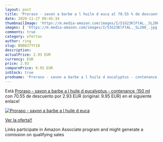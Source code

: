 ```yaml
---
layout: post
title: 'Proraso - savon a barbe a l huile d euca al 70.55 % de descuento'
date: 2020-11-27 09:45:34
thumbnailImage: 'https://m.media-amazon.com/images/I/51G23KlFtAL._SL200_.jpg'
images: [ 'https://m.media-amazon.com/images/I/51G23KlFtAL._SL200_.jpg' ]
comments: true
category: ofertas
author: ring
slug: B00837YY18
description:
actualPrice: 2.93 EUR
currency: EUR
price: 2.93
comparePrice: 9.95 EUR
inStock: true
prodname: 'Proraso - savon a barbe a l huile d eucalyptus - contenance :150 ml'
---
```


Está [Proraso - savon a barbe a l huile d eucalyptus - contenance :150 ml](https://www.amazon.fr/dp/B00837YY18/?tag=tolees0d-21) con 70.55 de descuento por 2.93 EUR (original: 9.95 EUR) en el siguiente enlace!

[![Proraso - savon a barbe a l huile d euca](https://m.media-amazon.com/images/I/51G23KlFtAL._SL200_.jpg)](https://www.amazon.fr/dp/B00837YY18/?tag=tolees0d-21)

[Ver la oferta!!](https://www.amazon.fr/dp/B00837YY18/?tag=tolees0d-21)

Links participate in Amazon Associate program and might generate a comission on qualifying sales



